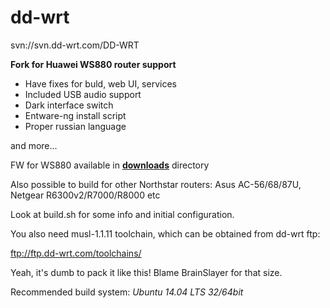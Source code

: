 # dd-wrt
svn://svn.dd-wrt.com/DD-WRT

**Fork for Huawei WS880 router support**

- Have fixes for buld, web UI, services
- Included USB audio support
- Dark interface switch
- Entware-ng install script
- Proper russian language

and more...

FW for WS880 available in **[downloads](https://github.com/tsynik/dd-wrt/tree/master/downloads)** directory

Also possible to build for other Northstar routers:
Asus AC-56/68/87U, Netgear R6300v2/R7000/R8000 etc

Look at build.sh for some info and initial configuration.

You also need musl-1.1.11 toolchain, which can be obtained from dd-wrt ftp:

ftp://ftp.dd-wrt.com/toolchains/

Yeah, it's dumb to pack it like this! Blame BrainSlayer for that size.

Recommended build system: *Ubuntu 14.04 LTS 32/64bit*
